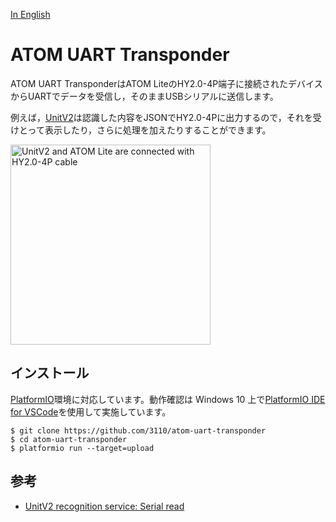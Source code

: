 [In English](README.md)

# ATOM UART Transponder

ATOM UART TransponderはATOM LiteのHY2.0-4P端子に接続されたデバイスからUARTでデータを受信し，そのままUSBシリアルに送信します。

例えば，[UnitV2](https://shop.m5stack.com/products/unitv2-ai-camera-gc2145)は認識した内容をJSONでHY2.0-4Pに出力するので，それを受けとって表示したり，さらに処理を加えたりすることができます。

<a href="https://gyazo.com/cef3a61db121aa842c0369612320c401"><img src="https://i.gyazo.com/cef3a61db121aa842c0369612320c401.jpg" alt="UnitV2 and ATOM Lite are connected with HY2.0-4P cable" width="320"/></a>

## インストール

[PlatformIO](https://platformio.org/)環境に対応しています。動作確認は Windows 10 上で[PlatformIO IDE for VSCode](https://platformio.org/install/ide?install=vscode)を使用して実施しています。

```
$ git clone https://github.com/3110/atom-uart-transponder
$ cd atom-uart-transponder
$ platformio run --target=upload
```

## 参考

* [UnitV2 recognition service: Serial read](https://docs.m5stack.com/en/quick_start/unitv2/base_functions#serial-read)
